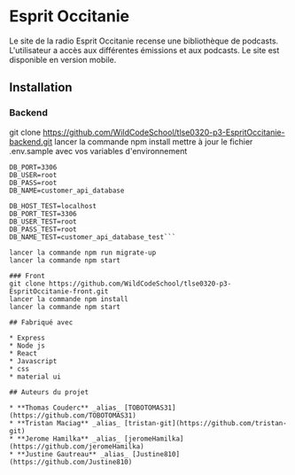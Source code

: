 # Esprit Occitanie

Le site de la radio Esprit Occitanie recense une bibliothèque de podcasts. L'utilisateur a accès aux différentes émissions et aux podcasts. Le site est disponible en version mobile. 

## Installation

### Backend
git clone https://github.com/WildCodeSchool/tlse0320-p3-EspritOccitanie-backend.git
lancer la commande npm install
mettre à jour le fichier .env.sample avec vos variables d'environnement
```DB_HOST=localhost
DB_PORT=3306
DB_USER=root
DB_PASS=root
DB_NAME=customer_api_database

DB_HOST_TEST=localhost
DB_PORT_TEST=3306
DB_USER_TEST=root
DB_PASS_TEST=root
DB_NAME_TEST=customer_api_database_test```

lancer la commande npm run migrate-up
lancer la commande npm start

### Front
git clone https://github.com/WildCodeSchool/tlse0320-p3-EspritOccitanie-front.git
lancer la commande npm install
lancer la commande npm start

## Fabriqué avec

* Express
* Node js
* React
* Javascript
* css
* material ui

## Auteurs du projet

* **Thomas Couderc** _alias_ [TOBOTOMAS31](https://github.com/TOBOTOMAS31)
* **Tristan Maciag** _alias_ [tristan-git](https://github.com/tristan-git)
* **Jerome Hamilka** _alias_ [jeromeHamilka](https://github.com/jeromeHamilka)
* **Justine Gautreau** _alias_ [Justine810](https://github.com/Justine810)
